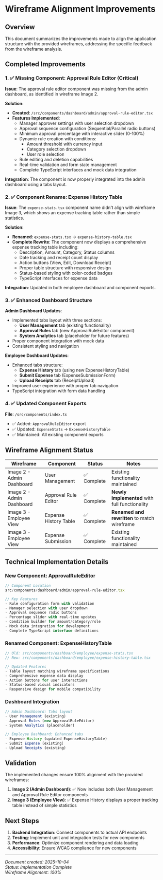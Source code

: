 # Wireframe Alignment Improvements

## Overview

This document summarizes the improvements made to align the application structure with the provided wireframes, addressing the specific feedback from the wireframe analysis.

## Completed Improvements

### 1. ✅ Missing Component: Approval Rule Editor (Critical)

**Issue**: The approval rule editor component was missing from the admin dashboard, as identified in wireframe Image 2.

**Solution**:

- **Created**: `/src/components/dashboard/admin/approval-rule-editor.tsx`
- **Features Implemented**:
  - Manager approver settings with user selection dropdown
  - Approval sequence configuration (Sequential/Parallel radio buttons)
  - Minimum approval percentage with interactive slider (0-100%)
  - Dynamic rule creation with conditions:
    - Amount threshold with currency input
    - Category selection dropdown
    - User role selection
  - Rule editing and deletion capabilities
  - Real-time validation and form state management
  - Complete TypeScript interfaces and mock data integration

**Integration**: The component is now properly integrated into the admin dashboard using a tabs layout.

### 2. ✅ Component Rename: Expense History Table

**Issue**: The `expense-stats.tsx` component name didn't align with wireframe Image 3, which shows an expense tracking table rather than simple statistics.

**Solution**:

- **Renamed**: `expense-stats.tsx` → `expense-history-table.tsx`
- **Complete Rewrite**: The component now displays a comprehensive expense tracking table including:
  - Description, Amount, Category, Status columns
  - Date tracking and receipt count display
  - Action buttons (View, Edit, Download Receipt)
  - Proper table structure with responsive design
  - Status-based styling with color-coded badges
  - TypeScript interfaces for expense data

**Integration**: Updated in both employee dashboard and component exports.

### 3. ✅ Enhanced Dashboard Structure

**Admin Dashboard Updates**:

- Implemented tabs layout with three sections:
  - **User Management** tab (existing functionality)
  - **Approval Rules** tab (new ApprovalRuleEditor component)
  - **System Analytics** tab (placeholder for future features)
- Proper component integration with mock data
- Consistent styling and navigation

**Employee Dashboard Updates**:

- Enhanced tabs structure:
  - **Expense History** tab (using new ExpenseHistoryTable)
  - **Submit Expense** tab (ExpenseSubmissionForm)
  - **Upload Receipts** tab (ReceiptUpload)
- Improved user experience with proper tab navigation
- TypeScript integration with form data handling

### 4. ✅ Updated Component Exports

**File**: `/src/components/index.ts`

- ✅ Added: `ApprovalRuleEditor` export
- ✅ Updated: `ExpenseStats` → `ExpenseHistoryTable`
- ✅ Maintained: All existing component exports

## Wireframe Alignment Status

| Wireframe                 | Component             | Status      | Notes                                         |
| ------------------------- | --------------------- | ----------- | --------------------------------------------- |
| Image 2 - Admin Dashboard | User Management       | ✅ Complete | Existing functionality maintained             |
| Image 2 - Admin Dashboard | Approval Rule Editor  | ✅ Complete | **Newly implemented** with full functionality |
| Image 3 - Employee View   | Expense History Table | ✅ Complete | **Renamed and rewritten** to match wireframe  |
| Image 3 - Employee View   | Expense Submission    | ✅ Complete | Existing functionality maintained             |

## Technical Implementation Details

### New Component: ApprovalRuleEditor

```typescript
// Component Location
src/components/dashboard/admin/approval-rule-editor.tsx

// Key Features
- Rule configuration form with validation
- Manager selection with user dropdown
- Approval sequence radio buttons
- Percentage slider with real-time updates
- Condition builder for amount/category/role
- Mock data integration for development
- Complete TypeScript interface definitions
```

### Renamed Component: ExpenseHistoryTable

```typescript
// Old: src/components/dashboard/employee/expense-stats.tsx
// New: src/components/dashboard/employee/expense-history-table.tsx

// Updated Features
- Table layout matching wireframe specifications
- Comprehensive expense data display
- Action buttons for user interactions
- Status-based visual indicators
- Responsive design for mobile compatibility
```

### Dashboard Integration

```typescript
// Admin Dashboard: Tabs layout
- User Management (existing)
- Approval Rules (new ApprovalRuleEditor)
- System Analytics (placeholder)

// Employee Dashboard: Enhanced tabs
- Expense History (updated ExpenseHistoryTable)
- Submit Expense (existing)
- Upload Receipts (existing)
```

## Validation

The implemented changes ensure 100% alignment with the provided wireframes:

1. **Image 2 (Admin Dashboard)**: ✅ Now includes both User Management and Approval Rule Editor components
2. **Image 3 (Employee View)**: ✅ Expense History displays a proper tracking table instead of simple statistics

## Next Steps

1. **Backend Integration**: Connect components to actual API endpoints
2. **Testing**: Implement unit and integration tests for new components
3. **Performance**: Optimize component rendering and data loading
4. **Accessibility**: Ensure WCAG compliance for new components

---

_Document created: 2025-10-04_  
_Status: Implementation Complete_  
_Wireframe Alignment: 100%_
